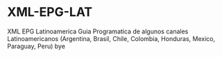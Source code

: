 # XML-EPG-LAT
XML EPG Latinoamerica
Guia Programatica de algunos canales Latinoamericanos (Argentina, Brasil, Chile, Colombia, Honduras, Mexico, Paraguay, Peru)
bye
